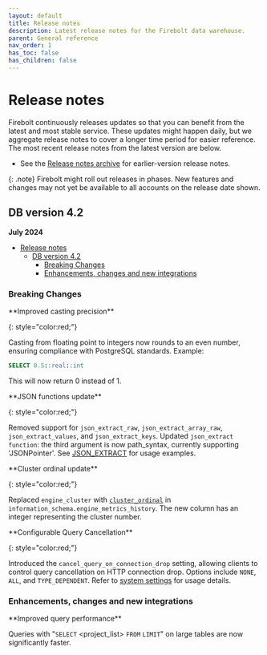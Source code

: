 ```yaml
---
layout: default
title: Release notes
description: Latest release notes for the Firebolt data warehouse.
parent: General reference
nav_order: 1
has_toc: false
has_children: false
---
```


# Release notes

Firebolt continuously releases updates so that you can benefit from the latest and most stable service. These updates might happen daily, but we aggregate release notes to cover a longer time period for easier reference. The most recent release notes from the latest version are below. 

- See the [Release notes archive](../release-notes/release-notes-archive.md) for earlier-version release notes.

{: .note}
Firebolt might roll out releases in phases. New features and changes may not yet be available to all accounts on the release date shown.

## DB version 4.2
**July 2024**

- [Release notes](#release-notes)
  - [DB version 4.2](#db-version-42)
    - [Breaking Changes](#breaking-changes)
    - [Enhancements, changes and new integrations](#enhancements-changes-and-new-integrations)

### Breaking Changes 

<!--- FIR-33028 --->**Improved casting precision**
{: style="color:red;"}

Casting from floating point to integers now rounds to an even number, ensuring compliance with PostgreSQL standards. 
Example: 
```sql
SELECT 0.5::real::int
``` 
This will now return 0 instead of 1. 

<!--- FIR-33869---> **JSON functions update**
{: style="color:red;"}

Removed support for `json_extract_raw`, `json_extract_array_raw`, `json_extract_values`, and `json_extract_keys`. Updated `json_extract function`: the third argument is now path_syntax, currently supporting 'JSONPointer'. See [JSON_EXTRACT](../sql_reference/../../sql_reference/functions-reference/JSON/json-extract.md) for usage examples. 

<!--- FIR-32486---> **Cluster ordinal update**
{: style="color:red;"}

Replaced `engine_cluster` with [`cluster_ordinal`](../sql_reference/../../sql_reference/information-schema/engine-metrics-history.md) in `information_schema.engine_metrics_history`. The new column has an integer representing the cluster number.

<!--- FIR-34090 ---> **Configurable Query Cancellation**
{: style="color:red;"}

Introduced the `cancel_query_on_connection_drop` setting, allowing clients to control query cancellation on HTTP connection drop. Options include `NONE`, `ALL`, and `TYPE_DEPENDENT`. Refer to [system settings](../system-settings.md) for usage details. 

### Enhancements, changes and new integrations

<!--- FIR-33699---> **Improved query performance**

Queries with "`SELECT` <project_list> `FROM` <table> `LIMIT` <limit>" on large tables are now significantly faster.





